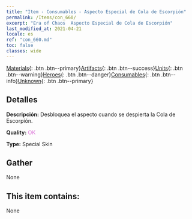 ```yaml
---
title: "Item - Consumables - Aspecto Especial de Cola de Escorpión"
permalink: /Items/con_660/
excerpt: "Era of Chaos  Aspecto Especial de Cola de Escorpión"
last_modified_at: 2021-04-21
locale: es
ref: "con_660.md"
toc: false
classes: wide
---
```

 [Materials](/es/Items/){: .btn .btn--primary}[Artifacts](/es/Items/Artifacts/){: .btn .btn--success}[Units](/es/Items/Units/){: .btn .btn--warning}[Heroes](/es/Items/Heroes/){: .btn .btn--danger}[Consumables](/es/Items/Consumables/){: .btn .btn--info}[Unknown](/es/Items/Unknown/){: .btn .btn--primary}

## Detalles
 **Descripción:** Desbloquea el aspecto cuando se despierta la Cola de Escorpión.

 **Quality:** <span style="color: #DA70D6">OK</span>

 **Type:** Special Skin

## Gather

  None

## This item contains:

  None

